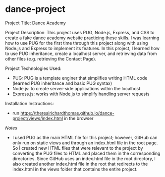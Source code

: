 # dance-project
Project Title: Dance Academy

Project Description: This project uses PUG, Node.js, Express, and CSS to create a fake dance academy website practicing these skills. I was learning how to use PUG for the first time through this project along with using Node.js and Express to implement its features. In this project, I learned how to use PUG inheritance, create a localhost server, and retrieving data from other files (e.g. retrieving the Contact Page). 

Project Technologies Used:
  - PUG: PUG is a template enginer that simplifies writing HTML code (learned PUG inheritance and basic PUG syntax)
  - Node.js: to create server-side applications within the localhost
  - Express.js: works with Node.js to simplify handling server requests

Installation Instructions: 
  - run https://therealrichardthomas.github.io/dance-project/views/index.html in the browser

*Notes*
  - I used PUG as the main HTML file for this project; however, GitHub can only run on static views and through an index.html file in the root page. So I created new HTML files that were relevant to the project by converting the PUG files to HTML and placed them in the corresponding directories. Since GitHub uses an index.html file in the root directory, I also created another index.html file in the root that redirects to the index.html in the views folder that contains the entire project. 
